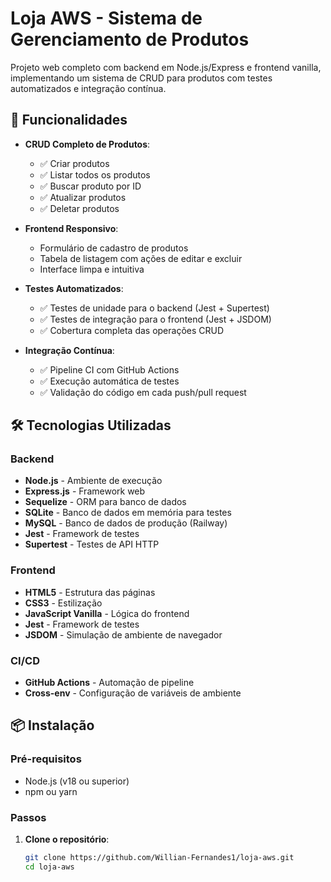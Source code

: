 # Loja AWS - Sistema de Gerenciamento de Produtos

Projeto web completo com backend em Node.js/Express e frontend vanilla, implementando um sistema de CRUD para produtos com testes automatizados e integração contínua.

## 🚀 Funcionalidades

- **CRUD Completo de Produtos**:
  - ✅ Criar produtos
  - ✅ Listar todos os produtos
  - ✅ Buscar produto por ID
  - ✅ Atualizar produtos
  - ✅ Deletar produtos

- **Frontend Responsivo**:
  - Formulário de cadastro de produtos
  - Tabela de listagem com ações de editar e excluir
  - Interface limpa e intuitiva

- **Testes Automatizados**:
  - ✅ Testes de unidade para o backend (Jest + Supertest)
  - ✅ Testes de integração para o frontend (Jest + JSDOM)
  - ✅ Cobertura completa das operações CRUD

- **Integração Contínua**:
  - ✅ Pipeline CI com GitHub Actions
  - ✅ Execução automática de testes
  - ✅ Validação do código em cada push/pull request

## 🛠️ Tecnologias Utilizadas

### Backend
- **Node.js** - Ambiente de execução
- **Express.js** - Framework web
- **Sequelize** - ORM para banco de dados
- **SQLite** - Banco de dados em memória para testes
- **MySQL** - Banco de dados de produção (Railway)
- **Jest** - Framework de testes
- **Supertest** - Testes de API HTTP

### Frontend
- **HTML5** - Estrutura das páginas
- **CSS3** - Estilização
- **JavaScript Vanilla** - Lógica do frontend
- **Jest** - Framework de testes
- **JSDOM** - Simulação de ambiente de navegador

### CI/CD
- **GitHub Actions** - Automação de pipeline
- **Cross-env** - Configuração de variáveis de ambiente

## 📦 Instalação

### Pré-requisitos
- Node.js (v18 ou superior)
- npm ou yarn

### Passos
1. **Clone o repositório**:
   ```bash
   git clone https://github.com/Willian-Fernandes1/loja-aws.git
   cd loja-aws

